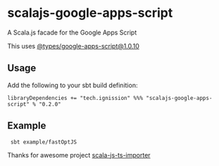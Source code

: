# scalajs-google-apps-script
A Scala.js facade for the Google Apps Script

This uses [@types/google-apps-script@1.0.10](https://www.npmjs.com/package/@types/google-apps-script/v/1.0.10)

## Usage
Add the following to your sbt build definition:

    libraryDependencies += "tech.ignission" %%% "scalajs-google-apps-script" % "0.2.0"

## Example

     sbt example/fastOptJS 
     

Thanks for awesome project [scala-js-ts-importer](https://github.com/sjrd/scala-js-ts-importer)
